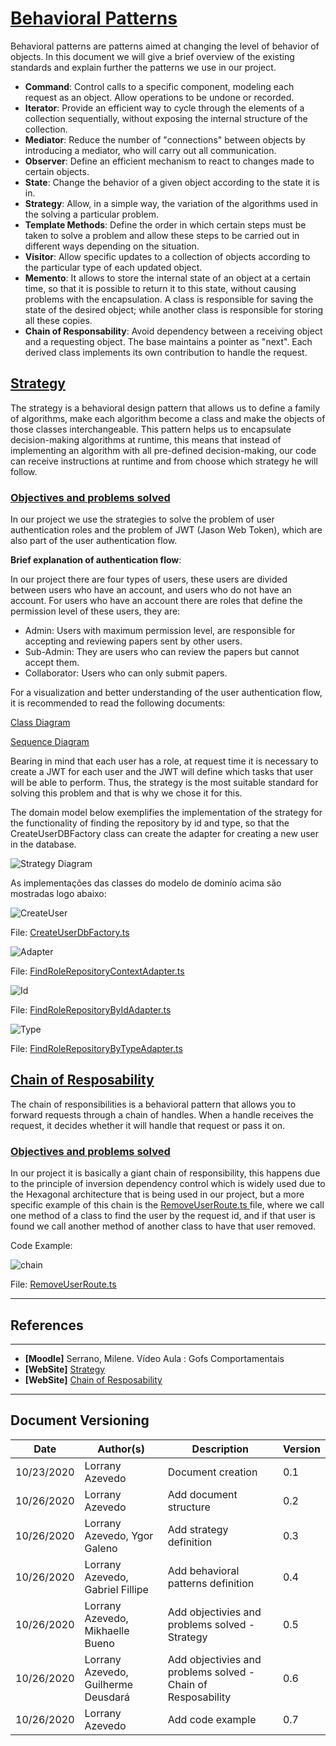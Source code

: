 <span id="sp"></span>
# **<a href="#sp">Behavioral Patterns</a>**

Behavioral patterns are patterns aimed at changing the level of behavior of objects. In this document we will give a brief overview of the existing standards and explain further the patterns we use in our project.

- **Command**: Control calls to a specific component, modeling each request as an object. Allow operations to be undone or recorded.
- **Iterator**: Provide an efficient way to cycle through the elements of a collection sequentially, without exposing the internal structure of the collection.
- **Mediator**: Reduce the number of "connections" between objects by introducing a mediator, who will carry out all communication.
- **Observer**: Define an efficient mechanism to react to changes made to certain objects.
- **State**: Change the behavior of a given object according to the state it is in.
- **Strategy**: Allow, in a simple way, the variation of the algorithms used in the
solving a particular problem.
- **Template Methods**: Define the order in which certain steps must be taken to solve a problem and allow these steps to be carried out in different ways depending on the situation.
- **Visitor**: Allow specific updates to a collection of objects according to the particular type of each updated object.
- **Memento**: It allows to store the internal state of an object at a certain time, so that it is possible to return it to this state, without causing problems with the encapsulation. A class is responsible for saving the state of the desired object; while another class is responsible for storing all these copies.
- **Chain of Responsability**: Avoid dependency between a receiving object and a requesting object. The base maintains a pointer as "next". Each derived class implements its own contribution to handle the request.


<span id="adp"></span>
## <a href="#adp">Strategy</a>

The strategy is a behavioral design pattern that allows us to define a family of algorithms, make each algorithm become a class and make the objects of those classes interchangeable. This pattern helps us to encapsulate decision-making algorithms at runtime, this means that instead of implementing an algorithm with all pre-defined decision-making, our code can receive instructions at runtime and from choose which strategy he will follow.


<span id="OB"></span>
### <a href="#OB">Objectives and problems solved</a>

In our project we use the strategies to solve the problem of user authentication roles and the problem of JWT (Jason Web Token), which are also part of the user authentication flow.

 **Brief explanation of authentication flow**: 

In our project there are four types of users, these users are divided between users who have an account, and users who do not have an account. For users who have an account there are roles that define the permission level of these users, they are:

- Admin: Users with maximum permission level, are responsible for accepting and reviewing papers sent by other users.
- Sub-Admin: They are users who can review the papers but cannot accept them.
- Collaborator: Users who can only submit papers.

For a visualization and better understanding of the user authentication flow, it is recommended to read the following documents: 

[Class Diagram](../traditionalModeling/staticDiagrams/classDiagram.md)

[Sequence Diagram](../traditionalModeling/dynamicDiagrams/sequenceDiagram.md)

Bearing in mind that each user has a role, at request time it is necessary to create a JWT for each user and the JWT will define which tasks that user will be able to perform. Thus, the strategy is the most suitable standard for solving this problem and that is why we chose it for this. 

The domain model below exemplifies the implementation of the strategy for the functionality of finding the repository by id and type, so that the CreateUserDBFactory class can create the adapter for creating a new user in the database.

![Strategy Diagram](./images/StrategyDiagram.png)

As implementações das classes do modelo de dominío acima são mostradas logo abaixo:

![CreateUser](./images/CreateUserDbFactory.png)

File: <a href="" target="blank">CreateUserDbFactory.ts</a>

![Adapter](./images/FindRoleRepositoryContextAdapter.png)

File: <a href="https://github.com/UnBArqDsw/2020.1_G2_TCLDL_Paper_Service/blob/development/src/infra/db/typeorm/repositories/role/FindRoleRepositoryContextAdapter.ts" target="blank">FindRoleRepositoryContextAdapter.ts</a>

![Id](./images/FindRoleRepositoryByIdAdapter.png)

File: <a href="https://github.com/UnBArqDsw/2020.1_G2_TCLDL_Paper_Service/blob/development/src/infra/db/typeorm/repositories/role/FindRoleRepositoryByIdAdapter.ts" target="blank">FindRoleRepositoryByIdAdapter.ts</a>

![Type](./images/FindRoleRepositoryByTypeAdapter.png)

File: <a href="https://github.com/UnBArqDsw/2020.1_G2_TCLDL_Paper_Service/blob/development/src/infra/db/typeorm/repositories/role/FindRoleRepositoryByTypeAdapter.ts" target="blank">FindRoleRepositoryByTypeAdapter.ts</a>

<span id="dec"></span>
## <a href="#dec">Chain of Resposability</a>

The chain of responsibilities is a behavioral pattern that allows you to forward requests through a chain of handles. When a handle receives the request, it decides whether it will handle that request or pass it on.

<span id="OB"></span>
### <a href="#OB">Objectives and problems solved</a>

In our project it is basically a giant chain of responsibility, this happens due to the principle of inversion dependency control which is widely used due to the Hexagonal architecture that is being used in our project, but a more specific example of this chain is the <a href="https://github.com/UnBArqDsw/2020.1_G2_TCLDL_Paper_Service/blob/master/src/server/routes/RemoveUserRoute.ts" target="blank"> RemoveUserRoute.ts </a> file, where we call one method of a class to find the user by the request id, and if that user is found we call another method of another class to have that user removed.


Code Example: 

![chain](./images/RemoveUserRoute.png)

File: <a href="https://github.com/UnBArqDsw/2020.1_G2_TCLDL_Paper_Service/blob/master/src/server/routes/RemoveUserRoute.ts" target="blank">RemoveUserRoute.ts</a>


---
## References
---

- **[Moodle]** Serrano, Milene. Vídeo Aula : Gofs Comportamentais
- **[WebSite]** <a href="https://refactoring.guru/design-patterns/strategy">Strategy</a>
- **[WebSite]** <a href="https://refactoring.guru/design-patterns/chain-of-responsibility">Chain of Resposability</a>


---

## Document Versioning

| Date | Author(s) | Description | Version |
|------|-------|-----------|--------|
| 10/23/2020 | Lorrany Azevedo | Document creation | 0.1 |
| 10/26/2020 | Lorrany Azevedo| Add document structure | 0.2 |
| 10/26/2020 | Lorrany Azevedo, Ygor Galeno | Add strategy definition | 0.3 |
| 10/26/2020 | Lorrany Azevedo, Gabriel Fillipe | Add behavioral patterns definition | 0.4 |
| 10/26/2020 | Lorrany Azevedo, Mikhaelle Bueno | Add objectivies and problems solved - Strategy | 0.5|
| 10/26/2020 | Lorrany Azevedo, Guilherme Deusdará | Add objectivies and problems solved - Chain of Resposability | 0.6|
| 10/26/2020 | Lorrany Azevedo | Add code example | 0.7|
